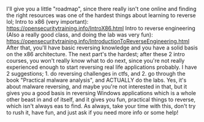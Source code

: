 I'll give you a little "roadmap", since there really isn't one online and finding the right resources was one of the hardest things about learning to reverse lol;
Intro to x86 (very important): https://opensecuritytraining.info/IntroX86.html
Intro to reverse engineering (Also a really good class, and doing the lab was very fun): https://opensecuritytraining.info/IntroductionToReverseEngineering.html
After that, you'll have basic reversing knowledge and you have a solid basis on the x86 architecture. The next part's the hardest; after these 2 intro courses, you won't really know what to do next, since you're not really experienced enough to start reversing real life applications probably. I have 2 suggestions; 1. do reversing challenges in ctfs, and 2. go through the book "Practical malware analysis", and ACTUALLY do the labs. Yes, it's about malware reversing, and maybe you're not interested in that, but it gives you a good basis in reversing Windows applications which is a whole other beast in and of itself, and it gives you fun, practical things to reverse, which isn't always eas to find. As always, take your time with this, don't try to rush it, have fun, and just ask if you need more info or some help!
